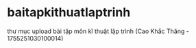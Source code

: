 # baitapkithuatlaptrinh
thư mục upload bài tập môn kĩ thuật lập trình (Cao Khắc Thăng - 1755251030100014)
